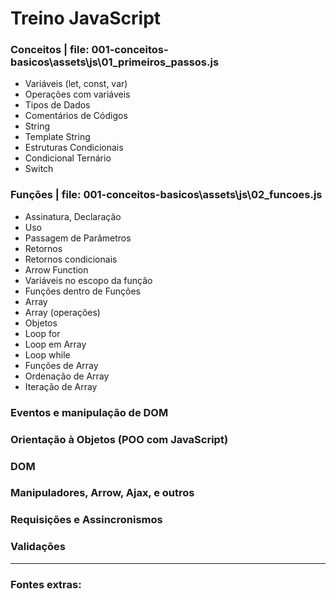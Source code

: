 # Treino JavaScript

### Conceitos | file: 001-conceitos-basicos\assets\js\01_primeiros_passos.js

- Variáveis (let, const, var)
- Operações com variáveis
- Tipos de Dados
- Comentários de Códigos
- String
- Template String
- Estruturas Condicionais
- Condicional Ternário
- Switch

### Funções | file: 001-conceitos-basicos\assets\js\02_funcoes.js

- Assinatura, Declaração
- Uso
- Passagem de Parâmetros
- Retornos
- Retornos condicionais
- Arrow Function
- Variáveis no escopo da função
- Funções dentro de Funções
- Array
- Array (operações)
- Objetos
- Loop for
- Loop em Array
- Loop while
- Funções de Array
- Ordenação de Array
- Iteração de Array

### Eventos e manipulação de DOM

### Orientação à Objetos (POO com JavaScript)

### DOM

### Manipuladores, Arrow, Ajax, e outros

### Requisições e Assincronismos

### Validações



---

### Fontes extras:


